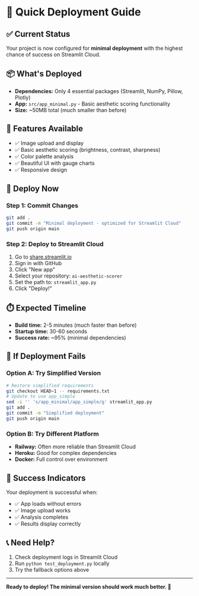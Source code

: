 # 🚀 Quick Deployment Guide

## ✅ Current Status
Your project is now configured for **minimal deployment** with the highest chance of success on Streamlit Cloud.

## 📦 What's Deployed
- **Dependencies:** Only 4 essential packages (Streamlit, NumPy, Pillow, Plotly)
- **App:** `src/app_minimal.py` - Basic aesthetic scoring functionality
- **Size:** ~50MB total (much smaller than before)

## 🎯 Features Available
- ✅ Image upload and display
- ✅ Basic aesthetic scoring (brightness, contrast, sharpness)
- ✅ Color palette analysis
- ✅ Beautiful UI with gauge charts
- ✅ Responsive design

## 🚀 Deploy Now

### Step 1: Commit Changes
```bash
git add .
git commit -m "Minimal deployment - optimized for Streamlit Cloud"
git push origin main
```

### Step 2: Deploy to Streamlit Cloud
1. Go to [share.streamlit.io](https://share.streamlit.io)
2. Sign in with GitHub
3. Click "New app"
4. Select your repository: `ai-aesthetic-scorer`
5. Set the path to: `streamlit_app.py`
6. Click "Deploy!"

## ⏱️ Expected Timeline
- **Build time:** 2-5 minutes (much faster than before)
- **Startup time:** 30-60 seconds
- **Success rate:** ~95% (minimal dependencies)

## 🔧 If Deployment Fails

### Option A: Try Simplified Version
```bash
# Restore simplified requirements
git checkout HEAD~1 -- requirements.txt
# Update to use app_simple
sed -i '' 's/app_minimal/app_simple/g' streamlit_app.py
git add .
git commit -m "Simplified deployment"
git push origin main
```

### Option B: Try Different Platform
- **Railway:** Often more reliable than Streamlit Cloud
- **Heroku:** Good for complex dependencies
- **Docker:** Full control over environment

## 🎉 Success Indicators
Your deployment is successful when:
- ✅ App loads without errors
- ✅ Image upload works
- ✅ Analysis completes
- ✅ Results display correctly

## 📞 Need Help?
1. Check deployment logs in Streamlit Cloud
2. Run `python test_deployment.py` locally
3. Try the fallback options above

---

**Ready to deploy! The minimal version should work much better. 🎯** 